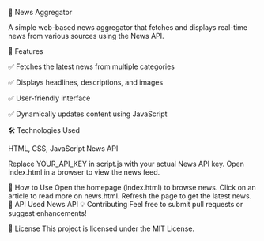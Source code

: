 📢 News Aggregator

A simple web-based news aggregator that fetches 
and displays real-time news from various sources using 
the News API.

🚀 Features

✅ Fetches the latest news from multiple categories

✅ Displays headlines, descriptions, and images

✅ User-friendly interface

✅ Dynamically updates content using JavaScript

🛠️ Technologies Used

HTML, CSS, JavaScript
News API

Replace YOUR_API_KEY in script.js with your actual News API key.
Open index.html in a browser to view the news feed.

🔗 How to Use
Open the homepage (index.html) to browse news.
Click on an article to read more on news.html.
Refresh the page to get the latest news.
📜 API Used
News API
💡 Contributing
Feel free to submit pull requests or suggest enhancements!

📜 License
This project is licensed under the MIT License.


